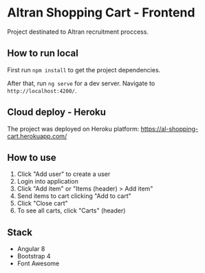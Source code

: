 # Altran Shopping Cart - Frontend

Project destinated to Altran recruitment proccess.

## How to run local

First run `npm install` to get the project dependencies.

After that, run `ng serve` for a dev server. Navigate to `http://localhost:4200/`. 

## Cloud deploy - Heroku

The project was deployed on Heroku platform: https://al-shopping-cart.herokuapp.com/

## How to use

1. Click "Add user" to create a user
2. Login into application
3. Click "Add item" or "Items (header) > Add item"
4. Send items to cart clicking "Add to cart"
5. Click "Close cart"
6. To see all carts, click "Carts" (header)

## Stack

* Angular 8
* Bootstrap 4
* Font Awesome
